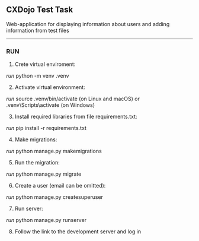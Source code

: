 ## CXDojo Test Task

Web-application for displaying information about users and adding information from test files

___
### RUN

1. Crete virtual enviroment:

_run_  python -m venv .venv

2. Activate virtual environment:

_run_  source .venv/bin/activate (on Linux and macOS) or .venv\Scripts\activate (on Windows)

3. Install required libraries from file requirements.txt:

_run_  pip install -r requirements.txt

4. Make migrations:

_run_  python manage.py makemigrations

5. Run the migration:

_run_  python manage.py migrate

6. Сreate a user (email can be omitted):

_run_  python manage.py createsuperuser

7. Run server:

_run_  python manage.py runserver

8. Follow the link to the development server and log in